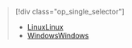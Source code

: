 > [!div class="op_single_selector"]
> * [<span data-ttu-id="ffb89-101">Linux</span><span class="sxs-lookup"><span data-stu-id="ffb89-101">Linux</span></span>](../articles/hdinsight/hdinsight-hadoop-collect-debug-heap-dump-linux.md)
> * [<span data-ttu-id="ffb89-102">Windows</span><span class="sxs-lookup"><span data-stu-id="ffb89-102">Windows</span></span>](../articles/hdinsight/hdinsight-hadoop-collect-debug-heap-dumps.md)
> 
> 

